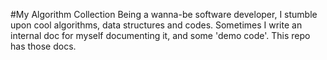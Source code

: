#My Algorithm Collection
Being a wanna-be software developer, I stumble upon cool algorithms, data structures and codes. Sometimes I write an internal doc for myself documenting it, and some 'demo code'. This repo has those docs.
